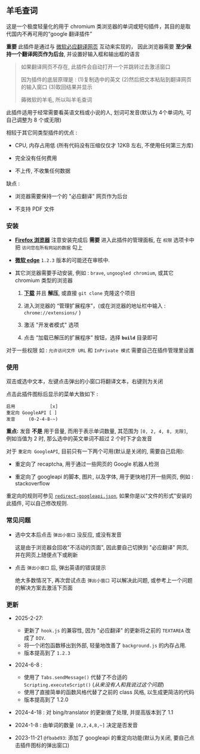 羊毛查词
--------

这是一个极度轻量化的用于 chromium 类浏览器的单词或短句插件，其目的是取代国内不再可用的“google 翻译插件”

**重要** 此插件是通过与 [微软必应翻译网页](https://cn.bing.com/translator) 互动来实现的，
因此浏览器需要 **至少保持一个翻译网页作为后台**, 并设置好输入框和输出框的语言

> 如果翻译网页不存在, 此插件会自动打开一个并跳转过去激活窗口
>
> 因为插件的底层原理是 : (1)复制选中的英文 (2)然后把文本粘贴到翻译网页的输入窗口 (3)取回结果并显示
>
> 薅微软的羊毛, 所以叫羊毛查词

此插件适用于经常需要看英语文档或小说的人, 划词可发音(默认为 4个单词内, 可自己调整为 8 个或无限)

相较于其它同类型插件的优点 :

- CPU, 内存占用低 (所有代码没有压缩仅仅才 12KB 左右, 不使用任何第三方库)

- 完全没有任何费用

- 不上传, 不收集任何数据

缺点 :

- 浏览器需要保持一个的 "必应翻译" 网页作为后台

- 不支持 PDF 文件

### 安装

- [**Firefox 浏览器**](https://addons.mozilla.org/zh-CN/firefox/addon/羊毛查词) 注意安装完成后 **需要** 进入此插件的管理面板, 在 `权限` 选项卡中把 `访问您在所有网站的数据` 勾上

- [**微软 edge**](https://microsoftedge.microsoft.com/addons/detail/nbgpdjbjdombofpabcedaohpagbblghm) `1.2.3` 版本的可能还在审核中.

- 其它浏览器需要手动安装, 例如 : `brave`, `ungoogled chromium`, 或其它 chromium 类型的浏览器

  1. **[下载](https://github.com/R32/extension-wordtranslator/archive/master.zip)** 并且 **解压**, 或直接 `git clone` 克隆这个项目

  2. 进入浏览器的 “管理扩展程序”，(或在浏览器的地址栏中输入 : `chrome://extensions/` )

  3. 激活 "开发者模式" 选项

  4. 点击 “加载已解压的扩展程序” 按钮，选择 **`build`** 目录即可

对于一些权限 如 : `允许访问文件 URL` 和 `InPrivate 模式` 需要自己在插件管理里设置

### 使用

双击或选中文本，左键点击弹出的小窗口将翻译文本，右键则为关闭

点击此插件图标后显示的菜单大致如下 :

```
启用             [x]
重定向 GoogleAPI [ ]
发音     (0-2-4-8-~)
```
**重点:** 发音 **不是** 用于音量, 而用于表示单词数量, 其范围为 `[0, 2, 4, 8, 无限]`,
例如当值为 2 时, 那么选中的英文单词不超过 2 个时下才会发音

对于 `重定向 GoogleAPI`, 目前只有一下两个可用(默认是关闭的, 需要自己启用):

- 重定向了 recaptcha, 用于通过一些网页的 Google 机器人检测

- 重定向了 googleapi 的脚本, 图片, 以及字体, 用于更快地打开一些网页, 例如 : stackoverflow

重定向的规则可参见 [`redirect-googleapi.json`](build/redirect-googleapi.json),
如果你是以"文件的形式"安装的此插件, 可以自己修改规则.

### 常见问题

- 选中文本后点击 `弹出小窗口` 没反应, 或没有发音

    这是由于浏览器会回收"不活动的页面", 因此要自己切换到 "必应翻译" 网页, 并在网页上随便点下或刷新

- 点击 `弹出小窗口` 后, 弹出英语的错误提示

    绝大多数情况下, 再次尝试点击 `弹出小窗口` 可以解决此问题, 或参考上一个问题的解决方案去激活下页面

### 更新

- 2025-2-27:

  - 更新了 `hook.js` 的兼容性, 因为 "必应翻译" 的更新将之前的 `TEXTAREA` 改成了 `DIV`.
  - 将一个闭包函数移出到外部, 轻量地改善了 `background.js` 的内存占用.
  - 版本提高到了 `1.2.3`

- 2024-6-8 :

  - 使用了 `Tabs.sendMessage()` 代替了不合适的 `Scripting.executeScript()` (_从来没有人和我说过这个问题_)
  - 使用了直接简单的函数风格代替了之前的 class 风格, 以生成更简洁的代码
  - 版本提高到了 1.2.0

- 2024-4-18 : 对 bing/translator 的更新做了处理, 并提高版本到了 1.1

- 2024-1-8 : 由单词的数量 `[0,2,4,8,~]` 决定是否发音

- 2023-11-21 `@fbabd93`: 添加了 googleapi 的重定向功能(默认为关闭, 要自己点击插件图标的弹出窗口)
